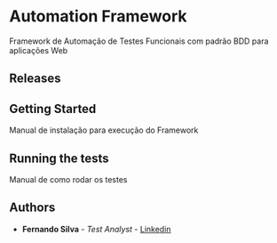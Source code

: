 # Automation Framework

Framework de Automação de Testes Funcionais com padrão BDD para aplicações Web

## Releases

## Getting Started

Manual de instalação para execução do Framework

## Running the tests

Manual de como rodar os testes

## Authors

* **Fernando Silva** - *Test Analyst* - [Linkedin](https://www.linkedin.com/in/feebsilvaa/)